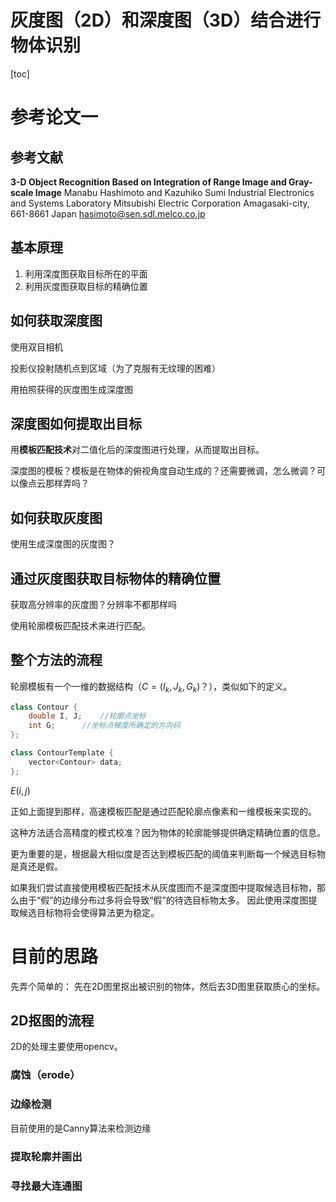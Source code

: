# 灰度图（2D）和深度图（3D）结合进行物体识别

[toc]

# 参考论文一

## 参考文献

**3-D Object Recognition Based on Integration of Range Image and Gray-scale Image**
Manabu Hashimoto and Kazuhiko Sumi Industrial Electronics and Systems Laboratory Mitsubishi Electric Corporation Amagasaki-city, 661-8661 Japan
hasimoto@sen.sdl.melco.co.jp

## 基本原理

1. 利用深度图获取目标所在的平面
2. 利用灰度图获取目标的精确位置

## 如何获取深度图

使用双目相机

投影仪投射随机点到区域（为了克服有无纹理的困难）

用拍照获得的灰度图生成深度图

## 深度图如何提取出目标

用**模板匹配技术**对二值化后的深度图进行处理，从而提取出目标。

深度图的模板？模板是在物体的俯视角度自动生成的？还需要微调，怎么微调？可以像点云那样弄吗？


## 如何获取灰度图

使用生成深度图的灰度图？

## 通过灰度图获取目标物体的精确位置

获取高分辨率的灰度图？分辨率不都那样吗

使用轮廓模板匹配技术来进行匹配。

## 整个方法的流程



轮廓模板有一个一维的数据结构（$C = (I_k, J_k, G_k)$？），类似如下的定义。

```cpp
class Contour {
    double I, J;    //轮廓点坐标
    int G;      //坐标点梯度所确定的方向码
};

class ContourTemplate {
    vector<Contour> data;
};
```

$E(i, j)$

正如上面提到那样，高速模板匹配是通过匹配轮廓点像素和一维模板来实现的。

这种方法适合高精度的模式校准？因为物体的轮廓能够提供确定精确位置的信息。

更为重要的是，根据最大相似度是否达到模板匹配的阈值来判断每一个候选目标物是真还是假。

如果我们尝试直接使用模板匹配技术从灰度图而不是深度图中提取候选目标物，那么由于“假”的边缘分布过多将会导致“假”的待选目标物太多。
因此使用深度图提取候选目标物将会使得算法更为稳定。

# 目前的思路

先弄个简单的：
先在2D图里抠出被识别的物体，然后去3D图里获取质心的坐标。

## 2D抠图的流程

2D的处理主要使用opencv。

### 腐蚀（erode）

### 边缘检测

目前使用的是Canny算法来检测边缘

### 提取轮廓并画出



### 寻找最大连通图


